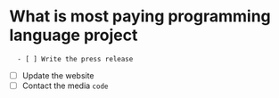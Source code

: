 # What is most paying programming language project
      - [ ] Write the press release
- [ ] Update the website
- [ ] Contact the media
`code`
